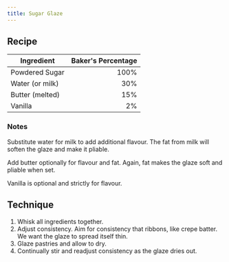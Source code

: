 ```yaml
---
title: Sugar Glaze
---
```


## Recipe

Ingredient | Baker's Percentage
-|-:
Powdered Sugar | 100%
Water (or milk) | 30%
Butter (melted) | 15%
Vanilla | 2%

### Notes

Substitute water for milk to add additional flavour.
The fat from milk will soften the glaze and make it pliable.

Add butter optionally for flavour and fat.
Again, fat makes the glaze soft and pliable when set.

Vanilla is optional and strictly for flavour.

## Technique

1. Whisk all ingredients together.
1. Adjust consistency.
  Aim for consistency that ribbons, like crepe batter.
  We want the glaze to spread itself thin.
1. Glaze pastries and allow to dry.
1. Continually stir and readjust consistency as the glaze dries out.
